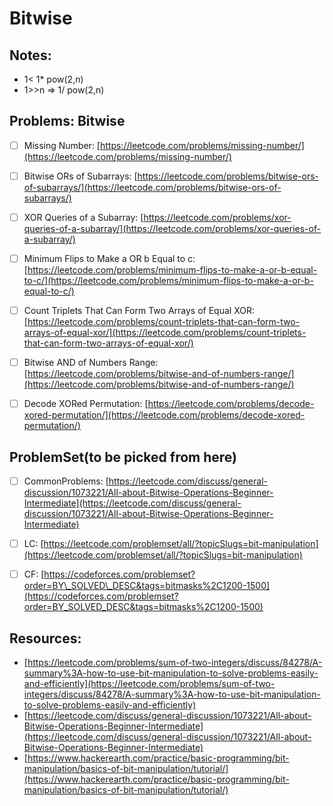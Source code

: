 # Bitwise

## **Notes:**

* 1&lt; 1\* pow\(2,n\)
* 1&gt;&gt;n =&gt; 1/ pow\(2,n\)

## Problems: Bitwise

* [ ] Missing Number: [https://leetcode.com/problems/missing-number/](https://leetcode.com/problems/missing-number/)​
* [ ] Bitwise ORs of Subarrays: [https://leetcode.com/problems/bitwise-ors-of-subarrays/](https://leetcode.com/problems/bitwise-ors-of-subarrays/)
* [ ] XOR Queries of a Subarray: [https://leetcode.com/problems/xor-queries-of-a-subarray/](https://leetcode.com/problems/xor-queries-of-a-subarray/)
* [ ] Minimum Flips to Make a OR b Equal to c: [https://leetcode.com/problems/minimum-flips-to-make-a-or-b-equal-to-c/](https://leetcode.com/problems/minimum-flips-to-make-a-or-b-equal-to-c/)
* [ ] Count Triplets That Can Form Two Arrays of Equal XOR: [https://leetcode.com/problems/count-triplets-that-can-form-two-arrays-of-equal-xor/](https://leetcode.com/problems/count-triplets-that-can-form-two-arrays-of-equal-xor/)
* [ ] Bitwise AND of Numbers Range: [https://leetcode.com/problems/bitwise-and-of-numbers-range/](https://leetcode.com/problems/bitwise-and-of-numbers-range/)
* [ ] Decode XORed Permutation: [https://leetcode.com/problems/decode-xored-permutation/](https://leetcode.com/problems/decode-xored-permutation/)



## ProblemSet\(to be picked from here\)

* [ ] CommonProblems:  [https://leetcode.com/discuss/general-discussion/1073221/All-about-Bitwise-Operations-Beginner-Intermediate](https://leetcode.com/discuss/general-discussion/1073221/All-about-Bitwise-Operations-Beginner-Intermediate)
* [ ] LC: [https://leetcode.com/problemset/all/?topicSlugs=bit-manipulation](https://leetcode.com/problemset/all/?topicSlugs=bit-manipulation)
* [ ] CF: [https://codeforces.com/problemset?order=BY\_SOLVED\_DESC&tags=bitmasks%2C1200-1500](https://codeforces.com/problemset?order=BY_SOLVED_DESC&tags=bitmasks%2C1200-1500)











## Resources:

* [https://leetcode.com/problems/sum-of-two-integers/discuss/84278/A-summary%3A-how-to-use-bit-manipulation-to-solve-problems-easily-and-efficiently](https://leetcode.com/problems/sum-of-two-integers/discuss/84278/A-summary%3A-how-to-use-bit-manipulation-to-solve-problems-easily-and-efficiently)
* [https://leetcode.com/discuss/general-discussion/1073221/All-about-Bitwise-Operations-Beginner-Intermediate](https://leetcode.com/discuss/general-discussion/1073221/All-about-Bitwise-Operations-Beginner-Intermediate)
* [https://www.hackerearth.com/practice/basic-programming/bit-manipulation/basics-of-bit-manipulation/tutorial/](https://www.hackerearth.com/practice/basic-programming/bit-manipulation/basics-of-bit-manipulation/tutorial/)

